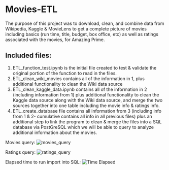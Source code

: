 # Movies-ETL

The purpose of this project was to download, clean, and combine data from Wikipedia, Kaggle & MovieLens to get a complete picture of movies including basics (run time, title, budget, box office, etc) as well as ratings associated with the movies, for Amazing Prime. 

## Included files:

1. ETL_function_test.ipynb is the initial file created to test & validate the original portion of the function to read in the files. 
2. ETL_clean_wiki_movies contains all of the information in 1, plus additional functionality to clean the Wiki data source
3. ETL_clean_kaggle_data.ipynb contains all of the information in 2 (including information from 1) plus additional functionality to clean the Kaggle data source along with the Wiki data source, and merge the two sources together into one table including the movie info & ratings info.
4. ETL_create_database file contains all information from 3 (including info from 1 & 2- cumulative contains all info in all previous files) plus an additional step to link the program to clean & merge the files into a SQL database via PostGreSQL which we will be able to query to analyze additional information about the movies. 

Movies query:
![movies_query](https://user-images.githubusercontent.com/85597801/131273587-ac022ae1-f0ad-4b93-a1f7-77b023bda983.png)


Ratings query:
![ratings_query](https://user-images.githubusercontent.com/85597801/131273600-5b97f917-f5c7-4e3b-a2d4-2717bb5d167f.png)


Elapsed time to run import into SQL:
![Time Elapsed](https://user-images.githubusercontent.com/85597801/131273617-eb033973-a64f-4f63-9eba-1208d88e658c.png)
